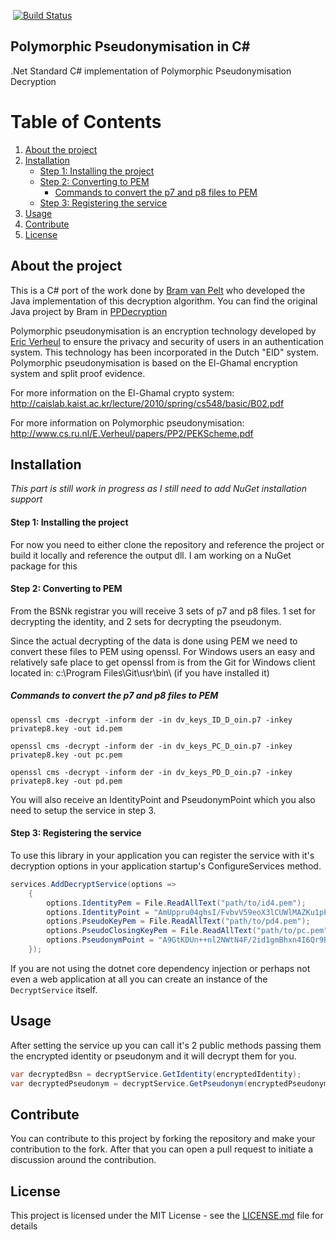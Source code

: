 ﻿​
[![Build Status](https://martijnkooij.visualstudio.com/Polymorphic%20Pseudonymisation/_apis/build/status/PolymorphicPseudonymisation)](https://martijnkooij.visualstudio.com/Polymorphic%20Pseudonymisation/_build/latest?definitionId=9)

## Polymorphic Pseudonymisation in C#
.Net Standard C# implementation of Polymorphic Pseudonymisation Decryption

# Table of Contents
1. [About the project](#about-the-project)
2. [Installation](#installation)
   * [Step 1: Installing the project](#step-1-installing-the-project)
   * [Step 2: Converting to PEM](#step-2-converting-to-pem)
      * [Commands to convert the p7 and p8 files to PEM](#commands-to-convert-the-p7-and-p8-files-to-pem)
   * [Step 3: Registering the service](#step-3-registering-the-service)
3. [Usage](#usage)
4. [Contribute](#contribute)
5. [License](#license)


## About the project

This is a C# port of the work done by [Bram van Pelt](https://www.linkedin.com/in/bram-van-pelt) who developed the Java implementation of this decryption algorithm. You can find the original Java project by Bram in [PPDecryption](https://github.com/BramvanPelt/PPDecryption/)

Polymorphic pseudonymisation is an encryption technology developed by [Eric Verheul](http://www.cs.ru.nl/E.Verheul/) to ensure the privacy and security of users in an authentication system. This technology has been incorporated in the Dutch "EID" system. Polymorphic pseudonymisation is based on the El-Ghamal encryption system and split proof evidence.

For more information on the El-Ghamal crypto system: http://caislab.kaist.ac.kr/lecture/2010/spring/cs548/basic/B02.pdf

For more information on Polymorphic pseudonymisation: http://www.cs.ru.nl/E.Verheul/papers/PP2/PEKScheme.pdf

## Installation
*This part is still work in progress as I still need to add NuGet installation support*

#### Step 1: Installing the project
For now you need to either clone the repository and reference the project or build it locally and reference the output dll. I am working on a NuGet package for this

#### Step 2: Converting to PEM
From the BSNk registrar you will receive 3 sets of p7 and p8 files. 1 set for decrypting the identity, and 2 sets for decrypting the pseudonym.

Since the actual decrypting of the data is done using PEM we need to convert these files to PEM using openssl. For Windows users an easy and relatively safe place to get openssl from is from the Git for Windows client located in: c:\Program Files\Git\usr\bin\ (if you have installed it)

##### Commands to convert the p7 and p8 files to PEM
`openssl cms -decrypt -inform der -in dv_keys_ID_D_oin.p7 -inkey privatep8.key -out id.pem`

`openssl cms -decrypt -inform der -in dv_keys_PC_D_oin.p7 -inkey privatep8.key -out pc.pem`

`openssl cms -decrypt -inform der -in dv_keys_PD_D_oin.p7 -inkey privatep8.key -out pd.pem`

You will also receive an IdentityPoint and PseudonymPoint which you also need to setup the service in step 3.

#### Step 3: Registering the service

To use this library in your application you can register the service with it's decryption options in your application startup's ConfigureServices method.

```csharp
services.AddDecryptService(options =>
    {
        options.IdentityPem = File.ReadAllText("path/to/id4.pem");
        options.IdentityPoint = "AmUppru04ghsI/FvbvV59eoX3lCUWlMAZKu1pPdlvixch5avV+aFwQg=";
        options.PseudoKeyPem = File.ReadAllText("path/to/pd4.pem");
        options.PseudoClosingKeyPem = File.ReadAllText("path/to/pc.pem");
        options.PseudonymPoint = "A9GtKDUn++nl2NWtN4F/2id1gmBhxn4I6Qr9BfeMN+fjNuXGvE79qHc=";
    });
```

If you are not using the dotnet core dependency injection or perhaps not even a web application at all you can create an instance of the `DecryptService` itself.

## Usage

After setting the service up you can call it's 2 public methods passing them the encrypted identity or pseudonym and it will decrypt them for you.
```csharp
var decryptedBsn = decryptService.GetIdentity(encryptedIdentity);
var decryptedPseudonym = decryptService.GetPseudonym(encryptedPseudonym);

```

## Contribute

You can contribute to this project by forking the repository and make your contribution to the fork.
After that you can open a pull request to initiate a discussion around the contribution.

## License

This project is licensed under the MIT License - see the [LICENSE.md](LICENSE.md) file for details